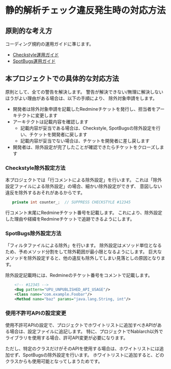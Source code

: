 # 静的解析チェック違反発生時の対応方法

## 原則的な考え方

コーディング規約の運用ガイドに準じます。

- [Checkstyle運用ガイド](../../PGUT工程/proman-style-guide/java/staticanalysis/checkstyle/docs/Ops-Rule.md)
- [SpotBugs運用ガイド](../../PGUT工程/proman-style-guide/java/staticanalysis/spotbugs/docs/Ops-Rule.md)

## 本プロジェクトでの具体的な対応方法

原則として、全ての警告を解決します。
警告が解決できない/無理に解決しないほうがよい理由がある場合は、以下の手順により、
除外対象申請をします。

- 開発者は除外対象申請を記載したRedmineチケットを発行し、担当者をアーキテクトに変更します
- アーキテクトは記載内容を確認します
  - 記載内容が妥当である場合は、Checkstyle, SpotBugsの除外設定を行い、チケットを開発者に戻します
  - 記載内容が妥当でない場合は、チケットを開発者に差し戻します
- 開発者は、除外設定が完了したことが確認できたらチケットをクローズします

### Checkstyle除外設定方法

本プロジェクトでは「行コメントによる除外設定」を行います。
これは「除外設定ファイルによる除外設定」の場合、細かい除外設定ができず、
意図しない違反を除外するおそれがあるからです。

``` java
   private int counter_;  // SUPPRESS CHECKSTYLE #12345
```

行コメント末尾にRedmineチケット番号を記載します。
これにより、除外設定した理由や経緯をRedmineチケットで追跡できるようにします。

### SpotBugs除外設定方法

「フィルタファイルによる除外」を行います。
除外設定はメソッド単位となるため、予めメソッド分割をして除外範囲が最小限となるようにします。
巨大なメソッドを除外設定すると、他の違反も除外してしまい見落としの原因となります。

除外設定記載時には、Redmineのチケット番号をコメントで記載します。

``` xml
    <!-- #12345 -->
    <Bug pattern="UPU_UNPUBLISHED_API_USAGE"/>
    <Class name="com.example.Foobar"/>
    <Method name="baz" params="java.lang.String, int"/>
```

### 使用不許可APIの設定変更

使用不許可APIの設定で、プロジェクトでホワイトリストに追加すべきAPIがある場合は、設定ファイルに追記します。
特に、プロジェクトでNablarch以外でライブラリを使用する場合、許可API変更が必要になります。

ただし、特定のクラスだけがそのAPIを使用する場合は、ホワイトリストには追加せず、SpotBugsの除外設定を行います。
ホワイトリストに追加すると、どのクラスからも使用可能となってしまうためです。
